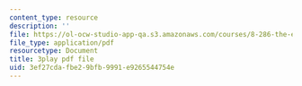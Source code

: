 ```yaml
---
content_type: resource
description: ''
file: https://ol-ocw-studio-app-qa.s3.amazonaws.com/courses/8-286-the-early-universe-fall-2013/3ef27cdafbe29bfb9991e9265544754e_seBwiL9InII.pdf
file_type: application/pdf
resourcetype: Document
title: 3play pdf file
uid: 3ef27cda-fbe2-9bfb-9991-e9265544754e
---
```

